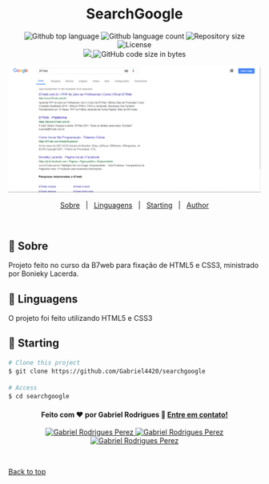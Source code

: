 
<h1 align="center">SearchGoogle</h1>

<p align="center">
  <img alt="Github top language" src="https://img.shields.io/github/languages/top/Gabriel4420/searchgoogle?color=56BEB8">

  <img alt="Github language count" src="https://img.shields.io/github/languages/count/Gabriel4420/searchgoogle?color=56BEB8">

  <img alt="Repository size" src="https://img.shields.io/github/repo-size/Gabriel4420/searchgoogle?color=56BEB8">

  <img alt="License" src="https://img.shields.io/github/license/Gabriel4420/searchgoogle?color=56BEB8">
  
  <br>
  
  <a href="https://www.codacy.com/manual/Gabriel4420/searchgoogle?utm_source=github.com&amp;utm_medium=referral&amp;utm_content=Gabriel4420/searchgoogle&amp;utm_campaign=Badge_Grade">
    <img src="https://app.codacy.com/project/badge/Grade/6dd6b46abeb14e99935a2b9ac5c6ede2"/>
  </a>
  
  <img alt="GitHub code size in bytes" src="https://img.shields.io/github/last-commit/Gabriel4420/CalculadoraIMC">

</p>

<p align="center">
  <img alt="Gif da Aplicação" src="src/assets/HomeApp.png" />
</p>

<p align="center">
  <a href="#dart-about">Sobre</a> &#xa0; | &#xa0; 
  <a href="#rocket-technologies">Linguagens</a> &#xa0; | &#xa0;
  <a href="#checkered_flag-starting">Starting</a> &#xa0; | &#xa0;
  <a href="https://github.com/gabriel4420" target="_blank">Author</a>
</p>

<br>

## :dart: Sobre ##

Projeto feito no curso da B7web para fixação de HTML5 e CSS3, ministrado por Bonieky Lacerda.



## :rocket: Linguagens ##

O projeto foi feito utilizando HTML5 e CSS3

## :checkered_flag: Starting ##

```bash
# Clone this project
$ git clone https://github.com/Gabriel4420/searchgoogle

# Access
$ cd searchgoogle
```


<h4 align="center">
  Feito com ❤️ por Gabriel Rodrigues 👋️ <a href="mailto:gabriel_rodrigues_perez@hotmail.com">Entre em contato!</a>
</h4>

<p align="center">

  <a href="https://www.linkedin.com/in/gabriel-rodrigues-perez-2069b072/">
    <img alt="Gabriel Rodrigues Perez" src="https://img.shields.io/badge/LinkedIn-Gabriel_Rodrigues-0e76a8?style=flat&logoColor=white&logo=linkedin">
  </a>
  <a href="https://www.facebook.com/gabriel.rodrigues.perez">
    <img alt="Gabriel Rodrigues Perez" src="https://img.shields.io/badge/Facebook-Gabriel_Rodrigues-1778F2?style=flat&logoColor=white&logo=facebook">
  </a>
  <a href="https://www.instagram.com/gabriel_rodrigues_perez/">
    <img alt="Gabriel Rodrigues Perez" src="https://img.shields.io/badge/Instagram-@gabriel4420-833AB4?style=flat&logoColor=white&logo=instagram">
  </a>
  
  
</p>

&#xa0;

<a href="#top">Back to top</a>
